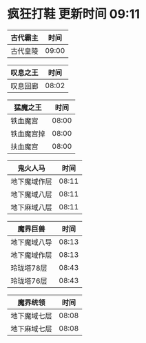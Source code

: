 # 疯狂打鞋 更新时间 09:11

| 古代霸主   | 时间    |
|--------|-------|
| 古代皇陵 | 09:00 |

| 叹息之王   | 时间    |
|--------|-------|
| 叹息回廊 | 08:02 |

| 猛魔之王   | 时间    |
|--------|-------|
| 铁血魔宫 | 08:00 |
| 铁血魔宫掉 | 08:00 |
| 扶血魔宫 | 08:00 |

| 鬼火人马   | 时间    |
|--------|-------|
| 地下魔域作层 | 08:11 |
| 地下魔域八层 | 08:11 |
| 地下麻域八层 | 08:11 |

| 魔界巨兽   | 时间    |
|--------|-------|
| 地下魔域八导 | 08:13 |
| 地下魔域作层 | 08:13 |
| 玲珑塔78层 | 08:43 |
| 玲珑塔76层 | 08:43 |

| 魔界统领   | 时间    |
|--------|-------|
| 地下魔域七层 | 08:08 |
| 地下麻域七层 | 08:08 |